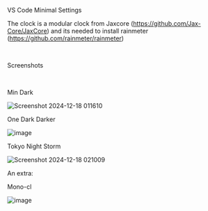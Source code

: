 VS Code Minimal Settings

The clock is a modular clock from Jaxcore (https://github.com/Jax-Core/JaxCore) and its needed to install rainmeter (https://github.com/rainmeter/rainmeter) 

<br/>

Screenshots

<br/>

Min Dark

![Screenshot 2024-12-18 011610](https://github.com/user-attachments/assets/e7dc8988-aa0b-4d73-bc74-b1744e3652a8)

One Dark Darker

![image](https://github.com/user-attachments/assets/e82e231c-3392-4edd-aff8-de9c60c88aa1)

Tokyo Night Storm

![Screenshot 2024-12-18 021009](https://github.com/user-attachments/assets/1fb2fec1-6781-4d95-8034-5bd2384ca07e)

An extra:

Mono-cl

![image](https://github.com/user-attachments/assets/2032ecb9-77bf-4b90-be77-12c4098c4391)

<br/>
